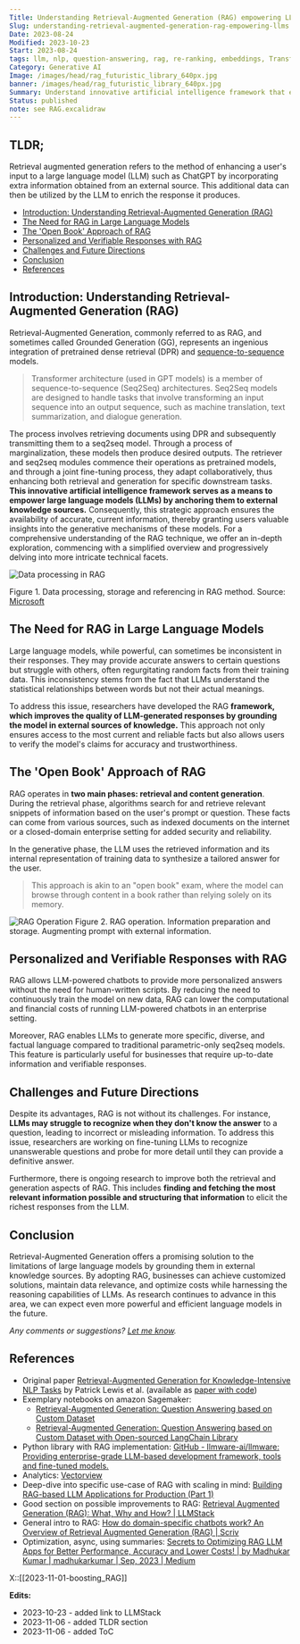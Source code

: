 ```yaml
---
Title: Understanding Retrieval-Augmented Generation (RAG) empowering LLMs
Slug: understanding-retrieval-augmented-generation-rag-empowering-llms
Date: 2023-08-24
Modified: 2023-10-23
Start: 2023-08-24
tags: llm, nlp, question-answering, rag, re-ranking, embeddings, Transformers, seq2seq, prompt, pretrained-dense-retrieval
Category: Generative AI
Image: /images/head/rag_futuristic_library_640px.jpg
banner: /images/head/rag_futuristic_library_640px.jpg
Summary: Understand innovative artificial intelligence framework that empower large language models (LLMs) by anchoring them to external knowledge sources with accurate, current information.
Status: published
note: see RAG.excalidraw
---
```

## TLDR;
Retrieval augmented generation refers to the method of enhancing a user's input to a large language model (LLM) such as ChatGPT by incorporating extra information obtained from an external source. This additional data can then be utilized by the LLM to enrich the response it produces.

<!-- MarkdownTOC levels="2,3" autolink="true" autoanchor="true" -->

- [Introduction: Understanding Retrieval-Augmented Generation \(RAG\)](#introduction-understanding-retrieval-augmented-generation-rag)
- [The Need for RAG in Large Language Models](#the-need-for-rag-in-large-language-models)
- [The 'Open Book' Approach of RAG](#the-open-book-approach-of-rag)
- [Personalized and Verifiable Responses with RAG](#personalized-and-verifiable-responses-with-rag)
- [Challenges and Future Directions](#challenges-and-future-directions)
- [Conclusion](#conclusion)
- [References](#references)

<!-- /MarkdownTOC -->

<a id="introduction-understanding-retrieval-augmented-generation-rag"></a>
## Introduction: Understanding Retrieval-Augmented Generation (RAG)

Retrieval-Augmented Generation, commonly referred to as RAG, and sometimes called Grounded Generation (GG), represents an ingenious integration of pretrained dense retrieval (DPR) and [sequence-to-sequence](https://en.wikipedia.org/wiki/Seq2seq) models. 

> Transformer architecture (used in GPT models) is a member of sequence-to-sequence (Seq2Seq) architectures. Seq2Seq models are designed to handle tasks that involve transforming an input sequence into an output sequence, such as machine translation, text summarization, and dialogue generation.


The process involves retrieving documents using DPR and subsequently transmitting them to a seq2seq model. Through a process of marginalization, these models then produce desired outputs. The retriever and seq2seq modules commence their operations as pretrained models, and through a joint fine-tuning process, they adapt collaboratively, thus enhancing both retrieval and generation for specific downstream tasks. **This innovative artificial intelligence framework serves as a means to empower large language models (LLMs) by anchoring them to external knowledge sources.** Consequently, this strategic approach ensures the availability of accurate, current information, thereby granting users valuable insights into the generative mechanisms of these models. For a comprehensive understanding of the RAG technique, we offer an in-depth exploration, commencing with a simplified overview and progressively delving into more intricate technical facets.

![Data processing in RAG](https://learn.microsoft.com/en-us/azure/machine-learning/media/concept-retrieval-augmented-generation/retrieval-augmented-generation-walkthrough.png?view=azureml-api-2#lightbox)

Figure 1. Data processing, storage and referencing in RAG method. Source: [Microsoft](https://learn.microsoft.com/en-us/azure/machine-learning/concept-retrieval-augmented-generation?view=azureml-api-2)

<a id="the-need-for-rag-in-large-language-models"></a>
## The Need for RAG in Large Language Models

Large language models, while powerful, can sometimes be inconsistent in their responses. They may provide accurate answers to certain questions but struggle with others, often regurgitating random facts from their training data. This inconsistency stems from the fact that LLMs understand the statistical relationships between words but not their actual meanings.

To address this issue, researchers have developed the RAG **framework, which improves the quality of LLM-generated responses by grounding the model in external sources of knowledge.** This approach not only ensures access to the most current and reliable facts but also allows users to verify the model's claims for accuracy and trustworthiness.

<a id="the-open-book-approach-of-rag"></a>
## The 'Open Book' Approach of RAG

RAG operates in **two main phases: retrieval and content generation**. During the retrieval phase, algorithms search for and retrieve relevant snippets of information based on the user's prompt or question. These facts can come from various sources, such as indexed documents on the internet or a closed-domain enterprise setting for added security and reliability.

In the generative phase, the LLM uses the retrieved information and its internal representation of training data to synthesize a tailored answer for the user. 

> This approach is akin to an "open book" exam, where the model can browse through content in a book rather than relying solely on its memory.

![RAG Operation](/images/retrieval_augmented_generation/RAG.png)
Figure 2. RAG operation. Information preparation and storage. Augmenting prompt with external information.

<a id="personalized-and-verifiable-responses-with-rag"></a>
## Personalized and Verifiable Responses with RAG

RAG allows LLM-powered chatbots to provide more personalized answers without the need for human-written scripts. By reducing the need to continuously train the model on new data, RAG can lower the computational and financial costs of running LLM-powered chatbots in an enterprise setting.

Moreover, RAG enables LLMs to generate more specific, diverse, and factual language compared to traditional parametric-only seq2seq models. This feature is particularly useful for businesses that require up-to-date information and verifiable responses.

<a id="challenges-and-future-directions"></a>
## Challenges and Future Directions

Despite its advantages, RAG is not without its challenges. For instance, **LLMs may struggle to recognize when they don't know the answer** to a question, leading to incorrect or misleading information. To address this issue, researchers are working on fine-tuning LLMs to recognize unanswerable questions and probe for more detail until they can provide a definitive answer.

Furthermore, there is ongoing research to improve both the retrieval and generation aspects of RAG. This includes **finding and fetching the most relevant information possible and structuring that information** to elicit the richest responses from the LLM.

<a id="conclusion"></a>
## Conclusion

Retrieval-Augmented Generation offers a promising solution to the limitations of large language models by grounding them in external knowledge sources. By adopting RAG, businesses can achieve customized solutions, maintain data relevance, and optimize costs while harnessing the reasoning capabilities of LLMs. As research continues to advance in this area, we can expect even more powerful and efficient language models in the future.

*Any comments or suggestions? [Let me know](mailto:ksafjan@gmail.com?subject=Blog+post).*

<a id="references"></a>
## References
- Original paper [Retrieval-Augmented Generation for Knowledge-Intensive NLP Tasks](https://arxiv.org/abs/2005.11401) by Patrick Lewis et al. (available as [paper with code](https://paperswithcode.com/method/rag))
- Exemplary notebooks on amazon Sagemaker:
	- [Retrieval-Augmented Generation: Question Answering based on Custom Dataset](https://sagemaker-examples.readthedocs.io/en/latest/introduction_to_amazon_algorithms/jumpstart-foundation-models/question_answering_retrieval_augmented_generation/question_answering_jumpstart_knn.html)
	- [Retrieval-Augmented Generation: Question Answering based on Custom Dataset with Open-sourced LangChain Library](https://sagemaker-examples.readthedocs.io/en/latest/introduction_to_amazon_algorithms/jumpstart-foundation-models/question_answering_retrieval_augmented_generation/question_answering_langchain_jumpstart.html)
- Python library with RAG implementation: [GitHub - llmware-ai/llmware: Providing enterprise-grade LLM-based development framework, tools and fine-tuned models.](https://github.com/llmware-ai/llmware)
- Analytics: [Vectorview](https://www.vectorview.ai/)
- Deep-dive into specific use-case of RAG with scaling in mind: [Building RAG-based LLM Applications for Production (Part 1)](https://www.anyscale.com/blog/a-comprehensive-guide-for-building-rag-based-llm-applications-part-1)
- Good section on possible improvements to RAG: [Retrieval Augmented Generation (RAG): What, Why and How? | LLMStack](https://llmstack.ai/blog/retrieval-augmented-generation)
- General intro to RAG: [How do domain-specific chatbots work? An Overview of Retrieval Augmented Generation (RAG) | Scriv](https://scriv.ai/guides/retrieval-augmented-generation-overview/)
- Optimization, async, using summaries: [Secrets to Optimizing RAG LLM Apps for Better Performance, Accuracy and Lower Costs! | by Madhukar Kumar | madhukarkumar | Sep, 2023 | Medium](https://madhukarkumar.medium.com/secrets-to-optimizing-rag-llm-apps-for-better-accuracy-performance-and-lower-cost-da1014127c0a)

X::[[2023-11-01-boosting_RAG]]

**Edits:**

- 2023-10-23 - added link to LLMStack
- 2023-11-06 - added TLDR section
- 2023-11-06 - added ToC